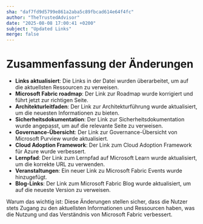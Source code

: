 ```yaml
---
sha: "daf7fd9d5799e861a2aba5c89fbcad614e64f4fc"
author: "TheTrustedAdvisor"
date: "2025-08-08 17:00:41 +0200"
subject: "Updated Links"
merge: false
---
```


# Zusammenfassung der Änderungen

- **Links aktualisiert**: Die Links in der Datei wurden überarbeitet, um auf die aktuellsten Ressourcen zu verweisen.
- **Microsoft Fabric roadmap**: Der Link zur Roadmap wurde korrigiert und führt jetzt zur richtigen Seite.
- **Architekturleitfaden**: Der Link zur Architekturführung wurde aktualisiert, um die neuesten Informationen zu bieten.
- **Sicherheitsdokumentation**: Der Link zur Sicherheitsdokumentation wurde angepasst, um auf die relevante Seite zu verweisen.
- **Governance-Übersicht**: Der Link zur Governance-Übersicht von Microsoft Purview wurde aktualisiert.
- **Cloud Adoption Framework**: Der Link zum Cloud Adoption Framework für Azure wurde verbessert.
- **Lernpfad**: Der Link zum Lernpfad auf Microsoft Learn wurde aktualisiert, um die korrekte URL zu verwenden.
- **Veranstaltungen**: Ein neuer Link zu Microsoft Fabric Events wurde hinzugefügt.
- **Blog-Links**: Der Link zum Microsoft Fabric Blog wurde aktualisiert, um auf die neueste Version zu verweisen.

Warum das wichtig ist: Diese Änderungen stellen sicher, dass die Nutzer stets Zugang zu den aktuellsten Informationen und Ressourcen haben, was die Nutzung und das Verständnis von Microsoft Fabric verbessert.

